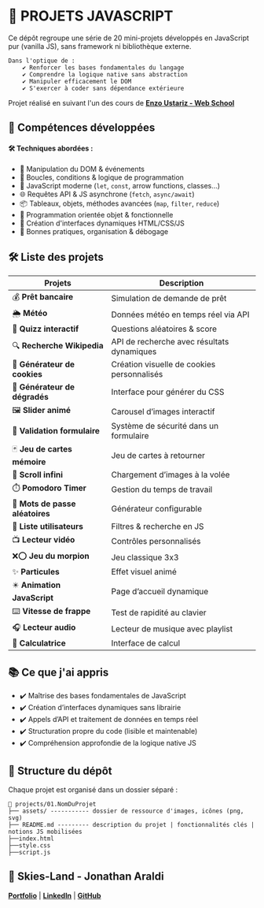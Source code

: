 # 🔧 PROJETS JAVASCRIPT

Ce dépôt regroupe une série de 20 mini-projets développés en JavaScript pur (vanilla JS), sans framework ni bibliothèque externe.

    Dans l'optique de :
        ✔️ Renforcer les bases fondamentales du langage
        ✔️ Comprendre la logique native sans abstraction
        ✔️ Manipuler efficacement le DOM
        ✔️ S'exercer à coder sans dépendance extérieure
    
Projet réalisé en suivant l'un des cours de [**Enzo Ustariz - Web School**](https://www.udemy.com/user/ustariz-enzo/)

## 🧠 Compétences développées
#### 🛠️ Techniques abordées :
- 📌 Manipulation du DOM & événements
- 🔁 Boucles, conditions & logique de programmation
- 🚀 JavaScript moderne (`let`, `const`, arrow functions, classes…)
- 🌐 Requêtes API & JS asynchrone (`fetch`, `async/await`)
- 📦 Tableaux, objets, méthodes avancées (`map`, `filter`, `reduce`)
- 🧱 Programmation orientée objet & fonctionnelle
- 🎨 Création d'interfaces dynamiques HTML/CSS/JS
- 🧪 Bonnes pratiques, organisation & débogage

## 🛠️ Liste des projets
| Projets                            | Description                                |
| --------------------------------- | ------------------------------------------ |
| 💰 **Prêt bancaire**              | Simulation de demande de prêt              |
| 🌦️ **Météo**                      | Données météo en temps réel via API        |
| 🧠 **Quizz interactif**           | Questions aléatoires & score               |
| 🔍 **Recherche Wikipedia**        | API de recherche avec résultats dynamiques |
| 🍪 **Générateur de cookies**      | Création visuelle de cookies personnalisés |
| 🎨 **Générateur de dégradés**     | Interface pour générer du CSS              |
| 🖼️ **Slider animé**               | Carousel d’images interactif               |
| 🔢 **Validation formulaire**      | Système de sécurité dans un formulaire     |
| 🃏 **Jeu de cartes mémoire**      | Jeu de cartes à retourner                  |
| 🔄 **Scroll infini**              | Chargement d’images à la volée             |
| ⏱️ **Pomodoro Timer**             | Gestion du temps de travail                |
| 🔐 **Mots de passe aléatoires**   | Générateur configurable                    |
| 🧑 **Liste utilisateurs**         | Filtres & recherche en JS                  |
| 📺 **Lecteur vidéo**              | Contrôles personnalisés                    |
| ❌⭕ **Jeu du morpion**           | Jeu classique 3x3                          |
| ✨ **Particules**                 | Effet visuel animé                         |
| ✴️ **Animation JavaScript**       | Page d’accueil dynamique                   |
| ⌨️ **Vitesse de frappe**          | Test de rapidité au clavier                |
| 🎧 **Lecteur audio**              | Lecteur de musique avec playlist           |
| 🧮 **Calculatrice**               | Interface de calcul                        |

## 📚 Ce que j'ai appris
- ✔️ Maîtrise des bases fondamentales de JavaScript
- ✔️ Création d’interfaces dynamiques sans librairie
- ✔️ Appels d’API et traitement de données en temps réel
- ✔️ Structuration propre du code (lisible et maintenable)
- ✔️ Compréhension approfondie de la logique native JS

## 📁 Structure du dépôt
Chaque projet est organisé dans un dossier séparé :
```
📁 projects/01.NomDuProjet
├── assets/ ----------- dossier de ressource d'images, icônes (png, svg)
├── README.md --------- description du projet | fonctionnalités clés | notions JS mobilisées
├──index.html
├──style.css
├──script.js
```

## 👤 Skies-Land - Jonathan Araldi
**[Portfolio](https://portfolio-jonathan-araldi.netlify.app/)** | **[LinkedIn](https://www.linkedin.com/in/jonathan-araldi/)** | **[GitHub](https://github.com/Skies-Land)**